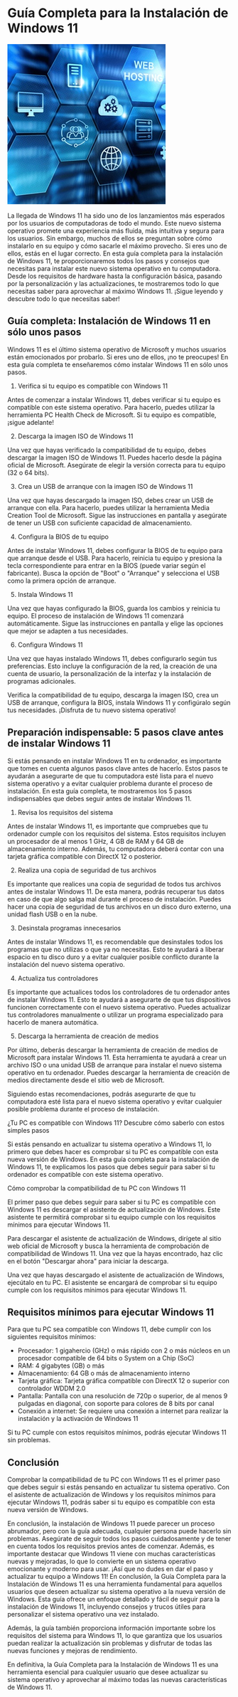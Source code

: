 # Guía Completa para la Instalación de Windows 11

![Imágen añadida](imagen.jpg)

La llegada de Windows 11 ha sido uno de los lanzamientos más esperados por los usuarios de computadoras de todo el mundo. Este nuevo sistema operativo promete una experiencia más fluida, más intuitiva y segura para los usuarios. Sin embargo, muchos de ellos se preguntan sobre cómo instalarlo en su equipo y cómo sacarle el máximo provecho. Si eres uno de ellos, estás en el lugar correcto. En esta guía completa para la instalación de Windows 11, te proporcionaremos todos los pasos y consejos que necesitas para instalar este nuevo sistema operativo en tu computadora. Desde los requisitos de hardware hasta la configuración básica, pasando por la personalización y las actualizaciones, te mostraremos todo lo que necesitas saber para aprovechar al máximo Windows 11. ¡Sigue leyendo y descubre todo lo que necesitas saber!

 ## Guía completa: Instalación de Windows 11 en sólo unos pasos

 Windows 11 es el último sistema operativo de Microsoft y muchos usuarios están emocionados por probarlo. Si eres uno de ellos, ¡no te preocupes! En esta guía completa te enseñaremos cómo instalar Windows 11 en sólo unos pasos.

 1. Verifica si tu equipo es compatible con Windows 11

 Antes de comenzar a instalar Windows 11, debes verificar si tu equipo es compatible con este sistema operativo. Para hacerlo, puedes utilizar la herramienta PC Health Check de Microsoft. Si tu equipo es compatible, ¡sigue adelante!

 2. Descarga la imagen ISO de Windows 11

 Una vez que hayas verificado la compatibilidad de tu equipo, debes descargar la imagen ISO de Windows 11. Puedes hacerlo desde la página oficial de Microsoft. Asegúrate de elegir la versión correcta para tu equipo (32 o 64 bits).

 3. Crea un USB de arranque con la imagen ISO de Windows 11

 Una vez que hayas descargado la imagen ISO, debes crear un USB de arranque con ella. Para hacerlo, puedes utilizar la herramienta Media Creation Tool de Microsoft. Sigue las instrucciones en pantalla y asegúrate de tener un USB con suficiente capacidad de almacenamiento.

 4. Configura la BIOS de tu equipo

 Antes de instalar Windows 11, debes configurar la BIOS de tu equipo para que arranque desde el USB. Para hacerlo, reinicia tu equipo y presiona la tecla correspondiente para entrar en la BIOS (puede variar según el fabricante). Busca la opción de "Boot" o "Arranque" y selecciona el USB como la primera opción de arranque.

 5. Instala Windows 11

 Una vez que hayas configurado la BIOS, guarda los cambios y reinicia tu equipo. El proceso de instalación de Windows 11 comenzará automáticamente. Sigue las instrucciones en pantalla y elige las opciones que mejor se adapten a tus necesidades.

 6. Configura Windows 11

 Una vez que hayas instalado Windows 11, debes configurarlo según tus preferencias. Esto incluye la configuración de la red, la creación de una cuenta de usuario, la personalización de la interfaz y la instalación de programas adicionales.

Verifica la compatibilidad de tu equipo, descarga la imagen ISO, crea un USB de arranque, configura la BIOS, instala Windows 11 y configúralo según tus necesidades. ¡Disfruta de tu nuevo sistema operativo!

## Preparación indispensable: 5 pasos clave antes de instalar Windows 11

Si estás pensando en instalar Windows 11 en tu ordenador, es importante que tomes en cuenta algunos pasos clave antes de hacerlo. Estos pasos te ayudarán a asegurarte de que tu computadora esté lista para el nuevo sistema operativo y a evitar cualquier problema durante el proceso de instalación. En esta guía completa, te mostraremos los 5 pasos indispensables que debes seguir antes de instalar Windows 11.

1. Revisa los requisitos del sistema

Antes de instalar Windows 11, es importante que compruebes que tu ordenador cumple con los requisitos del sistema. Estos requisitos incluyen un procesador de al menos 1 GHz, 4 GB de RAM y 64 GB de almacenamiento interno. Además, tu computadora deberá contar con una tarjeta gráfica compatible con DirectX 12 o posterior.

2. Realiza una copia de seguridad de tus archivos

Es importante que realices una copia de seguridad de todos tus archivos antes de instalar Windows 11. De esta manera, podrás recuperar tus datos en caso de que algo salga mal durante el proceso de instalación. Puedes hacer una copia de seguridad de tus archivos en un disco duro externo, una unidad flash USB o en la nube.

3. Desinstala programas innecesarios

Antes de instalar Windows 11, es recomendable que desinstales todos los programas que no utilizas o que ya no necesitas. Esto te ayudará a liberar espacio en tu disco duro y a evitar cualquier posible conflicto durante la instalación del nuevo sistema operativo.

4. Actualiza tus controladores

Es importante que actualices todos los controladores de tu ordenador antes de instalar Windows 11. Esto te ayudará a asegurarte de que tus dispositivos funcionen correctamente con el nuevo sistema operativo. Puedes actualizar tus controladores manualmente o utilizar un programa especializado para hacerlo de manera automática.

5. Descarga la herramienta de creación de medios

Por último, deberás descargar la herramienta de creación de medios de Microsoft para instalar Windows 11. Esta herramienta te ayudará a crear un archivo ISO o una unidad USB de arranque para instalar el nuevo sistema operativo en tu ordenador. Puedes descargar la herramienta de creación de medios directamente desde el sitio web de Microsoft.

Siguiendo estas recomendaciones, podrás asegurarte de que tu computadora esté lista para el nuevo sistema operativo y evitar cualquier posible problema durante el proceso de instalación.

¿Tu PC es compatible con Windows 11? Descubre cómo saberlo con estos simples pasos

Si estás pensando en actualizar tu sistema operativo a Windows 11, lo primero que debes hacer es comprobar si tu PC es compatible con esta nueva versión de Windows. En esta guía completa para la instalación de Windows 11, te explicamos los pasos que debes seguir para saber si tu ordenador es compatible con este sistema operativo.

Cómo comprobar la compatibilidad de tu PC con Windows 11

El primer paso que debes seguir para saber si tu PC es compatible con Windows 11 es descargar el asistente de actualización de Windows. Este asistente te permitirá comprobar si tu equipo cumple con los requisitos mínimos para ejecutar Windows 11.

Para descargar el asistente de actualización de Windows, dirígete al sitio web oficial de Microsoft y busca la herramienta de comprobación de compatibilidad de Windows 11. Una vez que la hayas encontrado, haz clic en el botón "Descargar ahora" para iniciar la descarga.

Una vez que hayas descargado el asistente de actualización de Windows, ejecútalo en tu PC. El asistente se encargará de comprobar si tu equipo cumple con los requisitos mínimos para ejecutar Windows 11.

## Requisitos mínimos para ejecutar Windows 11

Para que tu PC sea compatible con Windows 11, debe cumplir con los siguientes requisitos mínimos:

* Procesador: 1 gigahercio (GHz) o más rápido con 2 o más núcleos en un procesador compatible de 64 bits o System on a Chip (SoC)
* RAM: 4 gigabytes (GB) o más
* Almacenamiento: 64 GB o más de almacenamiento interno
* Tarjeta gráfica: Tarjeta gráfica compatible con DirectX 12 o superior con controlador WDDM 2.0
* Pantalla: Pantalla con una resolución de 720p o superior, de al menos 9 pulgadas en diagonal, con soporte para colores de 8 bits por canal
* Conexión a internet: Se requiere una conexión a internet para realizar la instalación y la activación de Windows 11

Si tu PC cumple con estos requisitos mínimos, podrás ejecutar Windows 11 sin problemas.

## Conclusión

Comprobar la compatibilidad de tu PC con Windows 11 es el primer paso que debes seguir si estás pensando en actualizar tu sistema operativo. Con el asistente de actualización de Windows y los requisitos mínimos para ejecutar Windows 11, podrás saber si tu equipo es compatible con esta nueva versión de Windows.

En conclusión, la instalación de Windows 11 puede parecer un proceso abrumador, pero con la guía adecuada, cualquier persona puede hacerlo sin problemas. Asegúrate de seguir todos los pasos cuidadosamente y de tener en cuenta todos los requisitos previos antes de comenzar. Además, es importante destacar que Windows 11 viene con muchas características nuevas y mejoradas, lo que lo convierte en un sistema operativo emocionante y moderno para usar. ¡Así que no dudes en dar el paso y actualizar tu equipo a Windows 11!
En conclusión, la Guía Completa para la Instalación de Windows 11 es una herramienta fundamental para aquellos usuarios que deseen actualizar su sistema operativo a la nueva versión de Windows. Esta guía ofrece un enfoque detallado y fácil de seguir para la instalación de Windows 11, incluyendo consejos y trucos útiles para personalizar el sistema operativo una vez instalado.

Además, la guía también proporciona información importante sobre los requisitos del sistema para Windows 11, lo que garantiza que los usuarios puedan realizar la actualización sin problemas y disfrutar de todas las nuevas funciones y mejoras de rendimiento.

En definitiva, la Guía Completa para la Instalación de Windows 11 es una herramienta esencial para cualquier usuario que desee actualizar su sistema operativo y aprovechar al máximo todas las nuevas características de Windows 11.